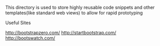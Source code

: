 This directory is used to store highly reusable code snippets and other templates(like standard web views) to allow for rapid prototyping


Useful Sites

http://bootstrapzero.com/
http://startbootstrap.com/
http://bootswatch.com/